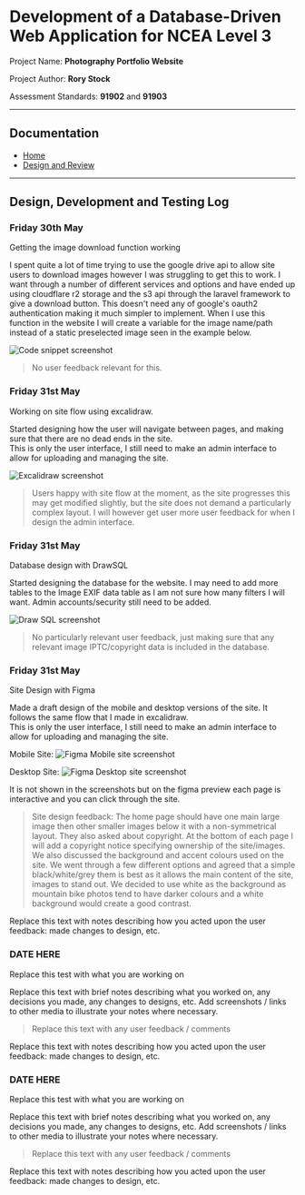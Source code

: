 # Development of a Database-Driven Web Application for NCEA Level 3

Project Name: **Photography Portfolio Website**

Project Author: **Rory Stock**

Assessment Standards: **91902** and **91903**


-------------------------------------------------

## Documentation

- [Home](README.md)
- [Design and Review](Design.md)

-------------------------------------------------

## Design, Development and Testing Log

### Friday 30th May

Getting the image download function working

I spent quite a lot of time trying to use the google drive api to allow site users to download images however I was struggling to get this to work. I want through a number of different services and options and have ended up using cloudflare r2 storage and the s3 api through the laravel framework to give a download button. This doesn't need any of google's oauth2 authentication making it much simpler to implement. When I use this function in the website I will create a variable for the image name/path instead of a static preselected image seen in the example below.

![Code snippet screenshot](<images/Screenshot 2024-05-30.png>)

> No user feedback relevant for this.

### Friday 31st May

Working on site flow using excalidraw.

Started designing how the user will navigate between pages, and making sure that there are no dead ends in the site. <br>
This is only the user interface, I still need to make an admin interface to allow for uploading and managing the site.

![Excalidraw screenshot](images/image.png)

> Users happy with site flow at the moment, as the site progresses this may get modified slightly, but the site does not demand a particularly complex layout. I will however get user more user feedback for when I design the admin interface.

### Friday 31st May

Database design with DrawSQL

Started designing the database for the website. I may need to add more tables to the Image EXIF data table as I am not sure how many filters I will want. Admin accounts/security still need to be added.

![Draw SQL screenshot](images/image1.png)

> No particularly relevant user feedback, just making sure that any relevant image IPTC/copyright data is included in the database.

### Friday 31st May

Site Design with Figma

Made a draft design of the mobile and desktop versions of the site. It follows the same flow that I made in excalidraw. <br>
This is only the user interface, I still need to make an admin interface to allow for uploading and managing the site.

Mobile Site:
![Figma Mobile site screenshot](images/image3.png)

Desktop Site:
![Figma Desktop site screenshot](images/image4.png)

It is not shown in the screenshots but on the figma preview each page is interactive and you can click through the site.

> Site design feedback: The home page should have one main large image then other smaller images below it with a non-symmetrical layout. They also asked about copyright. At the bottom of each page I will add a copyright notice specifying ownership of the site/images. We also discussed the background and accent colours used on the site. We went through a few different options and agreed that a simple black/white/grey them is best as it allows the main content of the site, images to stand out. We decided to use white as the background as mountain bike photos tend to have darker colours and a white background would create a good contrast.

Replace this text with notes describing how you acted upon the user feedback: made changes to design, etc.

### DATE HERE

Replace this test with what you are working on

Replace this text with brief notes describing what you worked on, any decisions you made, any changes to designs, etc. Add screenshots / links to other media to illustrate your notes where necessary.

> Replace this text with any user feedback / comments

Replace this text with notes describing how you acted upon the user feedback: made changes to design, etc.

### DATE HERE

Replace this test with what you are working on

Replace this text with brief notes describing what you worked on, any decisions you made, any changes to designs, etc. Add screenshots / links to other media to illustrate your notes where necessary.

> Replace this text with any user feedback / comments

Replace this text with notes describing how you acted upon the user feedback: made changes to design, etc.
